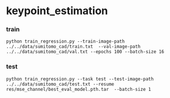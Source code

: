 # keypoint_estimation

### train
```
python train_regression.py --train-image-path  ../../data/sumitomo_cad/train.txt  --val-image-path ../../data/sumitomo_cad/val.txt --epochs 100 --batch-size 16
```
### test
```
python train_regression.py --task test --test-image-path ../../data/sumitomo_cad/test.txt --resume res/mse_channel/best_eval_model.pth.tar  --batch-size 1
```
